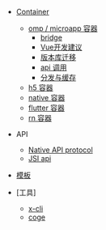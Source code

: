 
- [Container](./docs/container/index.md)
  - [omp / microapp 容器](./docs/container/omp.md)
    - [bridge](./docs/devProcess/bridge.md)
    - [Vue开发建议](./docs/devProcess/Vue开发建议.md)
    - [版本库迁移](./docs/devProcess/版本库迁移.md)
    - [api 调用](./docs/modules/jsi-调用.md)
    - [分发与缓存](./docs/modules/分发与缓存.md)
  - [h5 容器](./docs/container/h5.md)
  - [native 容器](./docs/container/native.md)
  - [flutter 容器](./docs/container/flutter.md)
  - [rn 容器](./docs/container/rn.md)
- API

  - [Native API protocol](./docs/api/index.md)
  - [JSI api](./docs/modules/all/模块-device.md)
- [模板](./docs/modules/模块-开发.md)
- [工具]
  - [x-cli](./docs/product/x-cli.md)
  - [coge](./docs/product/coge.md)

